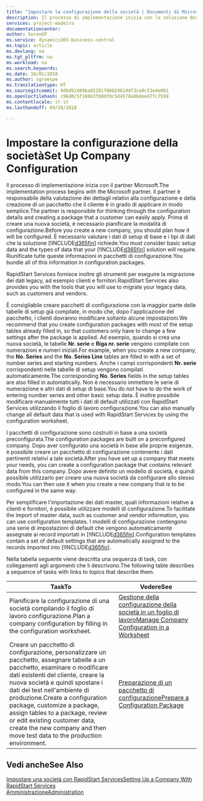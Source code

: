 ```yaml
---
title: "Impostare la configurazione della società | Documenti di Microsoft"
description: Il processo di implementazione inizia con la soluzione Business Central necessaria. Riunificate tutte queste informazioni nei pacchetti di configurazione.
services: project-madeira
documentationcenter: 
author: SorenGP
ms.service: dynamics365-business-central
ms.topic: article
ms.devlang: na
ms.tgt_pltfrm: na
ms.workload: na
ms.search.keywords: 
ms.date: 10/01/2018
ms.author: sgroespe
ms.translationtype: HT
ms.sourcegitcommit: 9dbd92409ba02281f008246194f3ce0c53e4e001
ms.openlocfilehash: c96d0c5f188b3fb0df0c5d4578a0bdeed7fc7599
ms.contentlocale: it-it
ms.lasthandoff: 09/28/2018

---
```

# <a name="set-up-company-configuration"></a><span data-ttu-id="7da30-104">Impostare la configurazione della società</span><span class="sxs-lookup"><span data-stu-id="7da30-104">Set Up Company Configuration</span></span>
<span data-ttu-id="7da30-105">Il processo di implementazione inizia con il partner Microsoft.</span><span class="sxs-lookup"><span data-stu-id="7da30-105">The implementation process begins with the Microsoft partner.</span></span> <span data-ttu-id="7da30-106">Il partner è responsabile della valutazione dei dettagli relativi alla configurazione e della creazione di un pacchetto che il cliente è in grado di applicare in modo semplice.</span><span class="sxs-lookup"><span data-stu-id="7da30-106">The partner is responsible for thinking through the configuration details and creating a package that a customer can easily apply.</span></span> <span data-ttu-id="7da30-107">Prima di creare una nuova società, è necessario pianificare la modalità di configurazione.</span><span class="sxs-lookup"><span data-stu-id="7da30-107">Before you create a new company, you should plan how it will be configured.</span></span> <span data-ttu-id="7da30-108">È necessario valutare i dati di setup di base e i tipi di dati che la soluzione [!INCLUDE[d365fin](includes/d365fin_md.md)] richiede.</span><span class="sxs-lookup"><span data-stu-id="7da30-108">You must consider basic setup data and the types of data that your [!INCLUDE[d365fin](includes/d365fin_md.md)] solution will require.</span></span> <span data-ttu-id="7da30-109">Riunificate tutte queste informazioni in pacchetti di configurazione.</span><span class="sxs-lookup"><span data-stu-id="7da30-109">You bundle all of this information in configuration packages.</span></span>

<span data-ttu-id="7da30-110">RapidStart Services fornisce inoltre gli strumenti per eseguire la migrazione dei dati legacy, ad esempio clienti e fornitori.</span><span class="sxs-lookup"><span data-stu-id="7da30-110">RapidStart Services also provides you with the tools that you will use to migrate your legacy data, such as customers and vendors.</span></span>  

<span data-ttu-id="7da30-111">È consigliabile creare pacchetti di configurazione con la maggior parte delle tabelle di setup già compilate, in modo che, dopo l'applicazione del pacchetto, i clienti dovranno modificare soltanto alcune impostazioni.</span><span class="sxs-lookup"><span data-stu-id="7da30-111">We recommend that you create configuration packages with most of the setup tables already filled in, so that customers only have to change a few settings after the package is applied.</span></span> <span data-ttu-id="7da30-112">Ad esempio, quando si crea una nuova società, le tabelle **Nr. serie** e **Riga nr. serie** vengono compilate con numerazioni e numeri iniziali.</span><span class="sxs-lookup"><span data-stu-id="7da30-112">For example, when you create a new company, the **No. Series** and the **No. Series Line** tables are filled in with a set of number series and starting numbers.</span></span> <span data-ttu-id="7da30-113">Anche i campi corrispondenti **Nr. serie** corrispondenti nelle tabelle di setup vengono compilati automaticamente.</span><span class="sxs-lookup"><span data-stu-id="7da30-113">The corresponding **No. Series** fields in the setup tables are also filled in automatically.</span></span> <span data-ttu-id="7da30-114">Non è necessario immettere le serie di numerazione e altri dati di setup di base.</span><span class="sxs-lookup"><span data-stu-id="7da30-114">You do not have to do the work of entering number series and other basic setup data.</span></span> <span data-ttu-id="7da30-115">È inoltre possibile modificare manualmente tutti i dati di default utilizzati con RapidStart Services utilizzando il foglio di lavoro configurazione.</span><span class="sxs-lookup"><span data-stu-id="7da30-115">You can also manually change all default data that is used with RapidStart Services by using the configuration worksheet.</span></span>  

<span data-ttu-id="7da30-116">I pacchetti di configurazione sono costruiti in base a una società preconfigurata.</span><span class="sxs-lookup"><span data-stu-id="7da30-116">The configuration packages are built on a preconfigured company.</span></span> <span data-ttu-id="7da30-117">Dopo aver configurato una società in base alle proprie esigenze, è possibile creare un pacchetto di configurazione contenente i dati pertinenti relativi a tale società.</span><span class="sxs-lookup"><span data-stu-id="7da30-117">After you have set up a company that meets your needs, you can create a configuration package that contains relevant data from this company.</span></span> <span data-ttu-id="7da30-118">Dopo avere definito un modello di società, è quindi possibile utilizzarlo per creare una nuova società da configurare allo stesso modo.</span><span class="sxs-lookup"><span data-stu-id="7da30-118">You can then use it when you create a new company that is to be configured in the same way.</span></span>  

<span data-ttu-id="7da30-119">Per semplificare l'importazione dei dati master, quali informazioni relative a clienti e fornitori, è possibile utilizzare modelli di configurazione.</span><span class="sxs-lookup"><span data-stu-id="7da30-119">To facilitate the import of master data, such as customer and vendor information, you can use configuration templates.</span></span> <span data-ttu-id="7da30-120">I modelli di configurazione contengono una serie di impostazioni di default che vengono automaticamente assegnate ai record importati in [!INCLUDE[d365fin](includes/d365fin_md.md)].</span><span class="sxs-lookup"><span data-stu-id="7da30-120">Configuration templates contain a set of default settings that are automatically assigned to the records imported into [!INCLUDE[d365fin](includes/d365fin_md.md)].</span></span>

<span data-ttu-id="7da30-121">Nella tabella seguente viene descritta una sequenza di task, con collegamenti agli argomenti che li descrivono.</span><span class="sxs-lookup"><span data-stu-id="7da30-121">The following table describes a sequence of tasks with links to topics that describe them.</span></span>

|<span data-ttu-id="7da30-122">**Task**</span><span class="sxs-lookup"><span data-stu-id="7da30-122">**To**</span></span>|<span data-ttu-id="7da30-123">**Vedere**</span><span class="sxs-lookup"><span data-stu-id="7da30-123">**See**</span></span>|  
|------------|-------------|  
|<span data-ttu-id="7da30-124">Pianificare la configurazione di una società compilando il foglio di lavoro configurazione.</span><span class="sxs-lookup"><span data-stu-id="7da30-124">Plan a company configuration by filling in the configuration worksheet.</span></span>|[<span data-ttu-id="7da30-125">Gestione della configurazione della società in un foglio di lavoro</span><span class="sxs-lookup"><span data-stu-id="7da30-125">Manage Company Configuration in a Worksheet</span></span>](admin-how-to-manage-company-configuration-in-a-worksheet.md)|  
|<span data-ttu-id="7da30-126">Creare un pacchetto di configurazione, personalizzare un pacchetto, assegnare tabelle a un pacchetto, esaminare o modificare dati esistenti del cliente, creare la nuova società e quindi spostare i dati dei test nell'ambiente di produzione.</span><span class="sxs-lookup"><span data-stu-id="7da30-126">Create a configuration package, customize a package, assign tables to a package, review or edit existing customer data, create the new company and then move test data to the production environment.</span></span>|[<span data-ttu-id="7da30-127">Preparazione di un pacchetto di configurazione</span><span class="sxs-lookup"><span data-stu-id="7da30-127">Prepare a Configuration Package</span></span>](admin-how-to-prepare-a-configuration-package.md)| 

## <a name="see-also"></a><span data-ttu-id="7da30-128">Vedi anche</span><span class="sxs-lookup"><span data-stu-id="7da30-128">See Also</span></span>  
[<span data-ttu-id="7da30-129">Impostare una società con RapidStart Services</span><span class="sxs-lookup"><span data-stu-id="7da30-129">Setting Up a Company With RapidStart Services</span></span>](admin-set-up-a-company-with-rapidstart.md)  
[<span data-ttu-id="7da30-130">Amministrazione</span><span class="sxs-lookup"><span data-stu-id="7da30-130">Administration</span></span>](admin-setup-and-administration.md)

